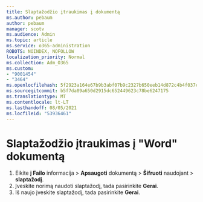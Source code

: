 ```yaml
---
title: Slaptažodžio įtraukimas į dokumentą
ms.author: pebaum
author: pebaum
manager: scotv
ms.audience: Admin
ms.topic: article
ms.service: o365-administration
ROBOTS: NOINDEX, NOFOLLOW
localization_priority: Normal
ms.collection: Adm_O365
ms.custom:
- "9001454"
- "3464"
ms.openlocfilehash: 5f2923a164e67b9b3abf07b9c2327b650eeb14d872c4b4f037e0c82a209c5728
ms.sourcegitcommit: b5f7da89a650d2915dc652449623c78be6247175
ms.translationtype: MT
ms.contentlocale: lt-LT
ms.lasthandoff: 08/05/2021
ms.locfileid: "53936461"
---
```

# <a name="add-a-password-to-a-word-document"></a>Slaptažodžio įtraukimas į "Word" dokumentą

1. Eikite **į Failo** informacija  >  **Apsaugoti** dokumentą  >  **Šifruoti** naudojant  >  **slaptažodį**.
2. Įveskite norimą naudoti slaptažodį, tada pasirinkite **Gerai**.
3. Iš naujo įveskite slaptažodį, tada pasirinkite **Gerai**.